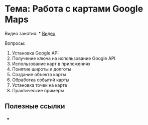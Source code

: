 # Тема: Работа с картами Google Maps

Видео занятия:
	*	[Видео]()

Вопросы:
1.	Установка Google API
2.	Получение ключа на использование Google API
3.	Использование карт в приложениях
4.	Понятие широты и долготы
5.	Создание объекта карты
6.	Обработка событий карты
7.	Установка точек на карте
8.	Практические примеры




## Полезные ссылки

* []()

